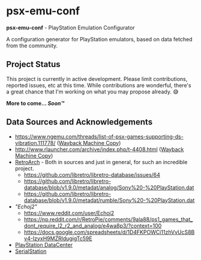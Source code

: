 # psx-emu-conf

**psx-emu-conf** - PlayStation Emulation Configurator

A configuration generator for PlayStation emulators, based on data fetched from the community.


## Project Status

This project is currently in active development. Please limit contributions, reported issues, etc at this time. While
contributions are wonderful, there's a great chance that I'm working on what you may propose already. 😅

**More to come... _Soon™_**


## Data Sources and Acknowledgements

 - https://www.ngemu.com/threads/list-of-psx-games-supporting-ds-vibration.111778/
     ([Wayback Machine Copy](https://web.archive.org/web/20180525222359/http://ngemu.com/threads/list-of-psx-games-supporting-ds-vibration.111778/))
 - http://www.rlauncher.com/archive/index.php/t-4408.html
     ([Wayback Machine Copy](https://web.archive.org/web/20201216081132/http://www.rlauncher.com/archive/index.php/t-4408.html))
 - [RetroArch](https://www.retroarch.com/) - Both in sources and just in general, for such an incredible project.
     - https://github.com/libretro/libretro-database/issues/64
     - https://github.com/libretro/libretro-database/blob/v1.9.0/metadat/analog/Sony%20-%20PlayStation.dat
     - https://github.com/libretro/libretro-database/blob/v1.9.0/metadat/rumble/Sony%20-%20PlayStation.dat
 - _"Echoj2"_
     - https://www.reddit.com/user/Echoj2
     - https://np.reddit.com/r/RetroPie/comments/9ala88/ps1_games_that_dont_require_l2_r2_and_analog/e4wa8p3/?context=100
     - https://docs.google.com/spreadsheets/d/1D4FKPOWCi11zhVvUcS8Bv4-IzyxH9MZRldugigTc59E
 - [PlayStation DataCenter](http://psxdatacenter.com/)
 - [SerialStation](https://serialstation.com/)
